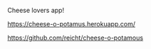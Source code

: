 Cheese lovers app!

https://cheese-o-potamus.herokuapp.com/

https://github.com/reicht/cheese-o-potamous
